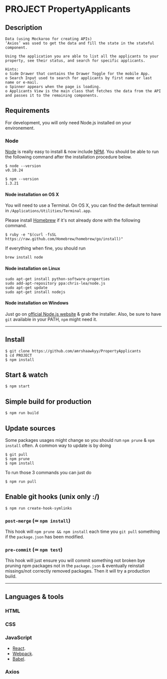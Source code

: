 
# PROJECT PropertyApplicants

## Description
```
Data (using Mockaroo for creating APIs)
‘Axios’ was used to get the data and fill the state in the stateful component.

Using the application you are able to list all the applicants to your property, see their status, and search for specific applicants.

Hints:
o Side Drawer that contains the Drawer Toggle for the mobile App.
o Search Input used to search for applicants by first name or last name or e-mail.
o Spinner appears when the page is loading.
o Applicants View is the main class that fetches the data from the API and passes it to the remaining components.

```


## Requirements

For development, you will only need Node.js installed on your environement.

### Node

[Node](http://nodejs.org/) is really easy to install & now include [NPM](https://npmjs.org/).
You should be able to run the following command after the installation procedure
below.

    $ node --version
    v0.10.24

    $ npm --version
    1.3.21

#### Node installation on OS X

You will need to use a Terminal. On OS X, you can find the default terminal in
`/Applications/Utilities/Terminal.app`.

Please install [Homebrew](http://brew.sh/) if it's not already done with the following command.

    $ ruby -e "$(curl -fsSL https://raw.github.com/Homebrew/homebrew/go/install)"

If everything when fine, you should run

    brew install node

#### Node installation on Linux

    sudo apt-get install python-software-properties
    sudo add-apt-repository ppa:chris-lea/node.js
    sudo apt-get update
    sudo apt-get install nodejs

#### Node installation on Windows

Just go on [official Node.js website](http://nodejs.org/) & grab the installer.
Also, be sure to have `git` available in your PATH, `npm` might need it.

---

## Install

    $ git clone https://github.com/amrshaawkyy/PropertyApplicants
    $ cd PROJECT
    $ npm install

## Start & watch

    $ npm start

## Simple build for production

    $ npm run build

## Update sources

Some packages usages might change so you should run `npm prune` & `npm install` often.
A common way to update is by doing

    $ git pull
    $ npm prune
    $ npm install

To run those 3 commands you can just do

    $ npm run pull

## Enable git hooks (unix only :/)

    $ npm run create-hook-symlinks

### `post-merge` (≃ `npm install`)

This hook will `npm prune && npm install` each time you `git pull` something if the `package.json` has been modified.

### `pre-commit` (≃ `npm test`)

This hook will just ensure you will commit something not broken bye pruning npm packages not in the `package.json` & eventually reinstall missings/not correctly removed packages.
Then it will try a production build.

---

## Languages & tools

### HTML

### CSS

### JavaScript

- [React](http://facebook.github.io/react).
- [Webpack](https://webpack.js.org/).
- [Babel](https://babeljs.io/).

### Axios


